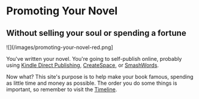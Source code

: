 # Promoting Your Novel

## Without selling your soul or spending a fortune

![](/images/promoting-your-novel-red.png]

You've written your novel. 
You're going to self-publish online, 
probably using [Kindle Direct Publishing](https://kdp.amazon.com), [CreateSpace](https://www.createspace.com), or [SmashWords](https://www.smashwords.com).

Now what? This site's purpose is to help make your book famous, spending as little time and money as possible. The order you do some things is important, so remember to visit the [Timeline](timeline.md).


